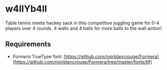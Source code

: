# w4llYb4ll
Table tennis meets hackey sack in this competitive juggling game for 0-4 players over 4 rounds. 4 walls and 4 balls for more balls to the wall action!

## Requirements
* *Formera* TrueType font: [https://github.com/noirblancrouge/Formera](https://github.com/noirblancrouge/Formera/tree/master/fonts/ttf)
